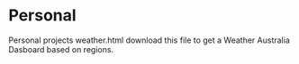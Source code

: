 # Personal
Personal projects
weather.html download this file to get a Weather Australia Dasboard based on regions.
